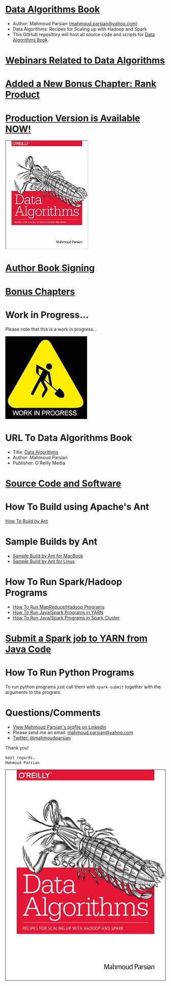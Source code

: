 [Data Algorithms Book](http://shop.oreilly.com/product/0636920033950.do)
======================
* Author: Mahmoud Parsian (mahmoud.parsian@yahoo.com)
* Data Algorithms: Recipes for Scaling up with Hadoop and Spark
* This GitHub repository will host all source code and scripts for [Data Algorithms Book](http://shop.oreilly.com/product/0636920033950.do).

[Webinars Related to Data Algorithms](./misc/webinars.md)
=====================================


[Added a New Bonus Chapter: Rank Product](https://github.com/mahmoudparsian/data-algorithms-book/tree/master/src/main/java/org/dataalgorithms/bonus/rankproduct)
=========================================
 

[Production Version is Available NOW!](http://shop.oreilly.com/product/0636920033950.do)
======================================
[![Data Algorithms Book](./misc/da_book3.jpeg)](http://shop.oreilly.com/product/0636920033950.do)
 
  
[Author Book Signing](./misc/book-signing.md)
=====================

[Bonus Chapters](./misc/bonus-chapters.md)
================

Work in Progress...
===================
Please note that this is a work in progress...

![Data Algorithms Book Work In Progress](./misc/work_in_progress2.jpeg)


URL To Data Algorithms Book
===========================
* Title: [Data Algorithms](http://shop.oreilly.com/product/0636920033950.do)
* Author: Mahmoud Parsian
* Publisher: O'Reilly Media


[Source Code and Software](./misc/source-code.md)
==========================


How To Build using Apache's Ant
===============================
[How To Build by Ant](./misc/how_to_build_with_ant.md)


Sample Builds by Ant
====================
* [Sample Build by Ant for MacBook](./misc/sample_build_mac.txt)
* [Sample Build by Ant for Linux](./misc/sample_build_linux.txt)


How To Run Spark/Hadoop Programs
================================
* [How To Run MapReduce/Hadoop Programs](./misc/how_to_run_hadoop_programs.sh)
* [How To Run Java/Spark Programs in YARN](./misc/how_to_run_spark_in_yarn.sh)
* [How To Run Java/Spark Programs in Spark Cluster](./misc/how_to_run_spark_in_spark_cluster.sh)


[Submit a Spark job to YARN from Java Code](./misc/how-to-submit-spark-job-to-yarn-from-java-code.md)
===========================================


How To Run Python Programs
==========================
To run python programs just call them with `spark-submit` together with the arguments to the program.

 
Questions/Comments
==================
* [View Mahmoud Parsian's profile on LinkedIn](http://www.linkedin.com/in/mahmoudparsian)
* Please send me an email: mahmoud.parsian@yahoo.com
* [Twitter: @mahmoudparsian](http://twitter.com/mahmoudparsian) 

Thank you!
````
best regards,
Mahmoud Parsian
````

[![Data Algorithms Book](./misc/data_algorithms_image.jpg)](http://shop.oreilly.com/product/0636920033950.do)
